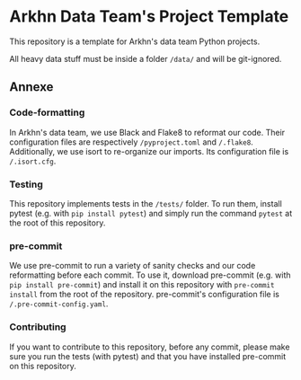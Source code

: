 # Arkhn Data Team's Project Template

This repository is a template for Arkhn's data team Python projects.

All heavy data stuff must be inside a folder `/data/` and will be git-ignored.


## Annexe
### Code-formatting
In Arkhn's data team, we use Black and Flake8 to reformat our code. Their configuration files 
are respectively `/pyproject.toml` and `/.flake8`. Additionally, we use isort to re-organize our 
imports. Its configuration file is `/.isort.cfg`.

### Testing
This repository implements tests in the `/tests/` folder. To run them, install pytest (e.g. with 
`pip install pytest`) and simply run the command `pytest` at the root of this repository.

### pre-commit
We use pre-commit to run a variety of sanity checks and our code
reformatting before each commit. To use it, download
pre-commit (e.g. with `pip install pre-commit`) and install it on this repository with
`pre-commit install` from the root of the repository. pre-commit's configuration file is 
`/.pre-commit-config.yaml`.

### Contributing
If you want to contribute to this repository, before any commit, please make sure you run the tests
(with pytest) and that you have installed pre-commit on this repository.
